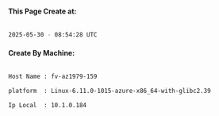 
   
#### This Page Create at:

```bash

2025-05-30 - 08:54:28 UTC

```

#### Create By Machine:

```bash

Host Name : fv-az1979-159

platform  : Linux-6.11.0-1015-azure-x86_64-with-glibc2.39

Ip Local  : 10.1.0.184

```

